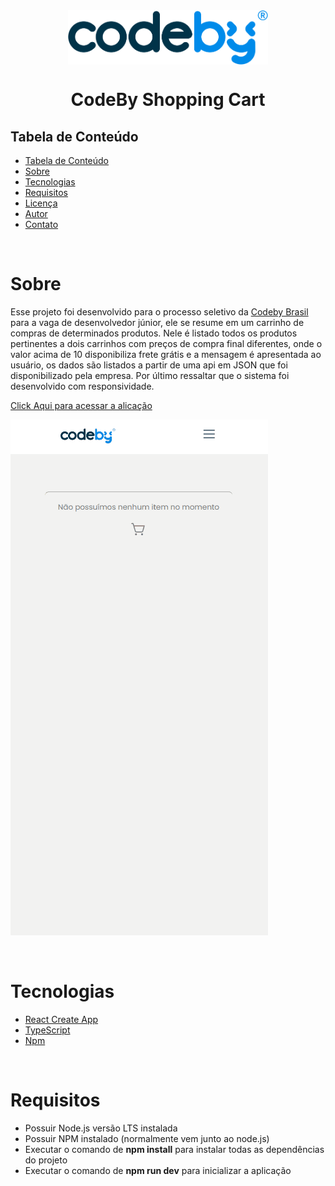 
<div style="display: flex; justify-content: center;">
    <img style="max-width: 320px " src="./public/logo_codeby.png" />
</div>
<h1 align="center" >CodeBy Shopping Cart</h1 >


<h2 style="" >Tabela de Conteúdo</h2>

<ul>
   <li><a href="#tabela">Tabela de Conteúdo</a></li>
   <li><a href="#sobre">Sobre</a></li>
   <li><a href="#tecnologias">Tecnologias</a></li>
   <li><a href="#requisitos">Requisitos</a></li>
   <li><a href="#lincec-a">Licença</a></li>
   <li><a href="#autor">Autor</a></li>
   <li><a href="#contato">Contato</a></li>
</ul>

</br>


# Sobre
<p dir="auto">Esse projeto foi desenvolvido para o processo seletivo da <a href="https://codeby.global/">Codeby Brasil</a> para a vaga de desenvolvedor júnior, ele se resume em um carrinho de compras de determinados produtos. Nele é listado todos os produtos pertinentes a dois carrinhos com preços de compra final diferentes, onde o valor acima de 10 disponibiliza frete grátis e a mensagem é apresentada ao usuário, os dados são listados a partir de uma api em JSON que foi disponibilizado pela empresa. Por último ressaltar que o sistema foi desenvolvido com responsividade.</p>

<p> <a href="https://codeby-test-final.herokuapp.com/">Click Aqui para acessar a alicação</a> </p>

<img style="" 
     src="./public/test-mobile.gif" />

</br>

# Tecnologias

<ul>
   <li>
    <a href="https://create-react-app.dev/">React Create App</a>
     
   </li>
   <li>
        <a href="https://www.typescriptlang.org/">TypeScript</a>
        
   </li>
   <li>
    <a href="https://www.npmjs.com/">Npm</a>
    
</ul>


</br>

# Requisitos

<ul>
   <li>Possuir Node.js versão LTS instalada</li>
   <li>Possuir NPM instalado (normalmente vem junto ao node.js)</li>
   <li>Executar o comando de <strong>npm install</strong> para instalar todas as dependências do projeto</li>
   <li>Executar o comando de <strong>npm run dev</strong> para inicializar a aplicação</li>
</ul>